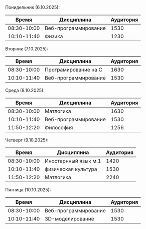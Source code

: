 Понидельник (6.10.2025):
    
| Время       | Дисциплина           | Аудитория |
| ----------- | -------------------- | --------- |
| 08:30-10:00 | Веб-программирование | 1530      |
| 10:10-11:40 | Физика               | 1230      |
    
Вторник (7.10.2025):
    
| Время       | Дисциплина           | Аудитория |
| ----------- | -------------------- | --------- |
| 08:30-10:00 | Програмирование на C | 1630      |
| 10:10-11:40 | Веб-программирование | 1530      |
    
Среда (8.10.2025):
    
| Время       | Дисциплина           | Аудитория |
| ----------- | -------------------- | --------- |
| 08:30-10:00 | Матлогика            | 1630      |
| 10:10-11:40 | Веб-программирование | 1530      |
| 11:50-12:20 | Философия            | 1256      |

Четверг (9.10.2025):
    
| Время       | Дисциплина           | Аудитория |
| ----------- | -------------------- | --------- |
| 08:30-10:00 | Иностарнный язык м.1 | 1420      |
| 10:10-11:40 | физическая культура  | 1530      |
| 11:50-12:20 | Матлогика            | 2240      |

Пятница (10.10.2025):
    
| Время       | Дисциплина           | Аудитория |
| ----------- | -------------------- | --------- |
| 08:30-10:00 | Веб-программирование | 1530      |
| 10:10-11:40 | 3D-моделирование     | 1530      |